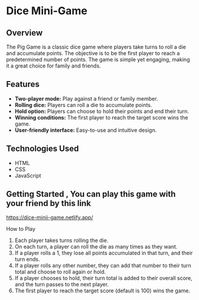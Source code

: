 # Dice Mini-Game

## Overview

The Pig Game is a classic dice game where players take turns to roll a die and accumulate points. The objective is to be the first player to reach a predetermined number of points. The game is simple yet engaging, making it a great choice for family and friends.

## Features
- **Two-player mode:** Play against a friend or family member.
- **Rolling dice:** Players can roll a die to accumulate points.
- **Hold option:** Players can choose to hold their points and end their turn.
- **Winning conditions:** The first player to reach the target score wins the game.
- **User-friendly interface:** Easy-to-use and intuitive design.

## Technologies Used
- HTML
- CSS
- JavaScript

## Getting Started , You can play this game with your friend by this link
https://dice-minii-game.netlify.app/

How to Play
1. Each player takes turns rolling the die.
2. On each turn, a player can roll the die as many times as they want.
3. If a player rolls a 1, they lose all points accumulated in that turn, and their turn ends.
4. If a player rolls any other number, they can add that number to their turn total and choose to roll again or hold.
5. If a player chooses to hold, their turn total is added to their overall score, and the turn passes to the next player.
6. The first player to reach the target score (default is 100) wins the game.
